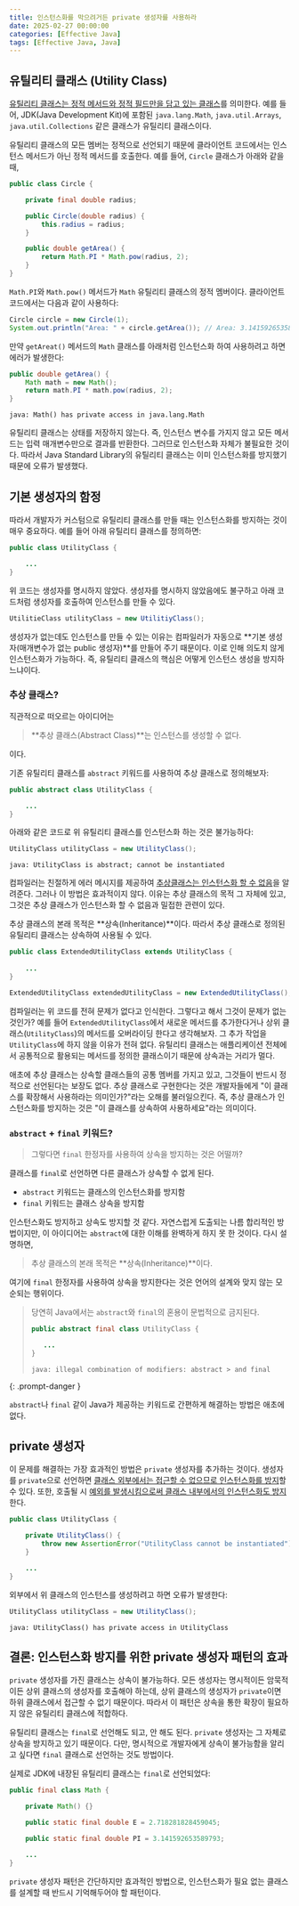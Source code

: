 ```yaml
---
title: 인스턴스화를 막으려거든 private 생성자를 사용하라
date: 2025-02-27 00:00:00
categories: [Effective Java]
tags: [Effective Java, Java]
---
```


## **유틸리티 클래스 (Utility Class)**

<u>유틸리티 클래스는 정적 메서드와 정적 필드만을 담고 있는 클래스</u>를 의미한다.
예를 들어, JDK(Java Development Kit)에 포함된 `java.lang.Math`, `java.util.Arrays`, `java.util.Collections` 같은 클래스가 유틸리티 클래스이다.

유틸리티 클래스의 모든 멤버는 정적으로 선언되기 때문에 클라이언트 코드에서는 인스턴스 메서드가 아닌 정적 메서드를 호출한다.
예를 들어, `Circle` 클래스가 아래와 같을 때,

```java
public class Circle {

    private final double radius;

    public Circle(double radius) {
        this.radius = radius;
    }

    public double getArea() {
        return Math.PI * Math.pow(radius, 2);
    }
}
```
`Math.PI`와 `Math.pow()` 메서드가 `Math` 유틸리티 클래스의 정적 멤버이다.
클라이언트 코드에서는 다음과 같이 사용하다:

```java
Circle circle = new Circle(1);
System.out.println("Area: " + circle.getArea()); // Area: 3.141592653589793
```

만약 `getAreat()` 메서드의 `Math` 클래스를 아래처럼 인스턴스화 하여 사용하려고 하면 에러가 발생한다:

```java
public double getArea() {
    Math math = new Math();
    return math.PI * math.pow(radius, 2);
}
```

```terminal
java: Math() has private access in java.lang.Math
```

유틸리티 클래스는 상태를 저장하지 않는다.
즉, 인스턴스 변수를 가지지 않고 모든 메서드는 입력 매개변수만으로 결과를 반환한다.
그러므로 인스턴스화 자체가 불필요한 것이다.
따라서 Java Standard Library의 유틸리티 클래스는 이미 인스턴스화를 방지했기 때문에 오류가 발생했다.

## **기본 생성자의 함정**

따라서 개발자가 커스텀으로 유틸리티 클래스를 만들 때는 인스턴스화를 방지하는 것이 매우 중요하다.
예를 들어 아래 유틸리티 클래스를 정의하면:

```java
public class UtilityClass {

    ...
}
```

위 코드는 생성자를 명시하지 않았다.
생성자를 명시하지 않았음에도 불구하고 아래 코드처럼 생성자를 호출하여 인스턴스를 만들 수 있다.

```java
UtilitieClass utilityClass = new UtilitiyClass();
```

생성자가 없는데도 인스턴스를 만들 수 있는 이유는 컴파일러가 자동으로 **기본 생성자(매개변수가 없는 public 생성자)**를 만들어 주기 때문이다.
이로 인해 의도치 않게 인스턴스화가 가능하다.
즉, 유틸리티 클래스의 핵심은 어떻게 인스턴스 생성을 방지하느냐이다.

### **추상 클래스?**

직관적으로 떠오르는 아이디어는

> **추상 클래스(Abstract Class)**는 인스턴스를 생성할 수 없다.

이다.

기존 유틸리티 클래스를 `abstract` 키워드를 사용하여 추상 클래스로 정의해보자:

```java
public abstract class UtilityClass {

    ...
}
```

아래와 같은 코드로 위 유틸리티 클래스를 인스턴스화 하는 것은 불가능하다:

```java
UtilityClass utilityClass = new UtilityClass();
```

```terminal
java: UtilityClass is abstract; cannot be instantiated
```

컴파일러는 친절하게 에러 메시지를 제공하여 <u>추상클래스는 인스턴스화 할 수 없음</u>을 알려준다.
그러나 이 방법은 효과적이지 않다.
이유는 추상 클래스의 목적 그 자체에 있고, 그것은 추상 클래스가 인스턴스화 할 수 없음과 밀접한 관련이 있다.

추상 클래스의 본래 목적은 **상속(Inheritance)**이다.
따라서 추상 클래스로 정의된 유틸리티 클래스는 상속하여 사용될 수 있다.

```java
public class ExtendedUtilityClass extends UtilityClass {
    
    ...
}
```

```java
ExtendedUtilityClass extendedUtilityClass = new ExtendedUtilityClass(); // 인스터스 생성 가능
```

컴파일러는 위 코드를 전혀 문제가 없다고 인식한다.
그렇다고 해서 그것이 문제가 없는 것인가?
예를 들어 `ExtendedUtilityClass`에서 새로운 메서드를 추가한다거나 상위 클래스(`UtilityClass`)의 메서드를 오버라이딩 한다고 생각해보자.
그 추가 작업을 `UtilityClass`에 하지 않을 이유가 전혀 없다.
유틸리티 클래스는 애플리케이션 전체에서 공통적으로 활용되는 메서드를 정의한 클래스이기 때문에 상속과는 거리가 멀다.

애초에 추상 클래스는 상속할 클래스들의 공통 멤버를 가지고 있고, 그것들이 반드시 정적으로 선언된다는 보장도 없다.
추상 클래스로 구현한다는 것은 개발자들에게 "이 클래스를 확장해서 사용하라는 의미인가?"라는 오해를 불러일으킨다.
즉, 추상 클래스가 인스턴스화를 방지하는 것은 "이 클래스를 상속하여 사용하세요"라는 의미이다.

### **`abstract` + `final` 키워드?**

> 그렇다면 `final` 한정자를 사용하여 상속을 방지하는 것은 어떨까?

클래스를 `final`로 선언하면 다른 클래스가 상속할 수 없게 된다.

- `abstract` 키워드는 클래스의 인스턴스화를 방지함
- `final` 키워드는 클래스 상속을 방지함

인스턴스화도 방지하고 상속도 방지할 것 같다.
자연스럽게 도출되는 나름 합리적인 방법이지만, 이 아이디어는 `abstract`에 대한 이해를 완벽하게 하지 못 한 것이다.
다시 설명하면,

> 추상 클래스의 본래 목적은 **상속(Inheritance)**이다.

여기에 `final` 한정자를 사용하여 상속을 방지한다는 것은 언어의 설계와 맞지 않는 모순되는 행위이다.

> 당연히 Java에서는 `abstract`와 `final`의 혼용이 문법적으로 금지된다.
>
> ```java
> public abstract final class UtilityClass {
>
>    ...
> }
> ```
>
> ```terminal
> java: illegal combination of modifiers: abstract > and final
> ```
{: .prompt-danger }

`abstract`나 `final` 같이 Java가 제공하는 키워드로 간편하게 해결하는 방법은 애초에 없다.

## **private 생성자**

이 문제를 해결하는 가장 효과적인 방법은 `private` 생성자를 추가하는 것이다.
생성자를 `private`으로 선언하면 <u>클래스 외부에서는 접근할 수 없으므로 인스턴스화를 방지</u>할 수 있다.
또한, 호출될 시 <u>예외를 발생시킴으로써 클래스 내부에서의 인스턴스화도 방지</u>한다.

```java
public class UtilityClass {

    private UtilityClass() {
        throw new AssertionError("UtilityClass cannot be instantiated");
    }

    ...
}
```

외부에서 위 클래스의 인스턴스를 생성하려고 하면 오류가 발생한다:

```java
UtilityClass utilityClass = new UtilityClass();
```

```terminal
java: UtilityClass() has private access in UtilityClass
```

## **결론: 인스턴스화 방지를 위한 private 생성자 패턴의 효과**

`private` 생성자를 가진 클래스는 상속이 불가능하다.
모든 생성자는 명시적이든 암묵적이든 상위 클래스의 생성자를 호출해야 하는데, 상위 클래스의 생성자가 `private`이면 하위 클래스에서 접근할 수 없기 때문이다.
따라서 이 패턴은 상속을 통한 확장이 필요하지 않은 유틸리티 클래스에 적합하다.

유틸리티 클래스는 `final`로 선언해도 되고, 안 해도 된다.
`private` 생성자는 그 자체로 상속을 방지하고 있기 때문이다.
다만, 명시적으로 개발자에게 상속이 불가능함을 알리고 싶다면 `final` 클래스로 선언하는 것도 방법이다.

실제로 JDK에 내장된 유틸리티 클래스는 `final`로 선언되었다:

```java
public final class Math {

    private Math() {}

    public static final double E = 2.718281828459045;

    public static final double PI = 3.141592653589793;

    ...
}
```

`private` 생성자 패턴은 간단하지만 효과적인 방법으로, 인스턴스화가 필요 없는 클래스를 설계할 때 반드시 기억해두어야 할 패턴이다.

